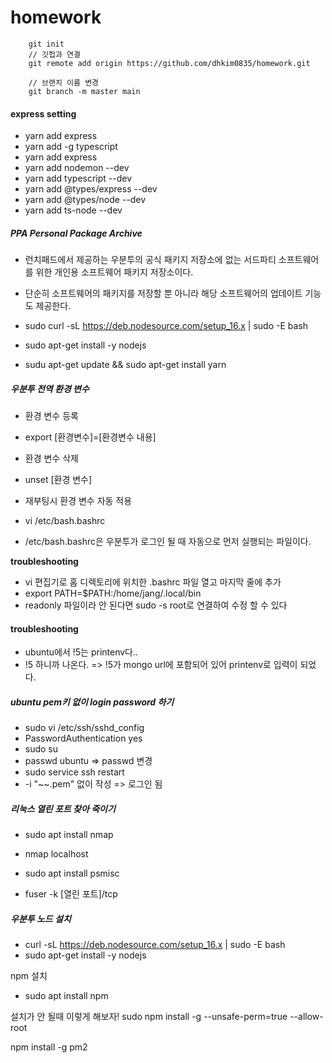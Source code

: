# homework

```
    git init
    // 깃헙과 연결
    git remote add origin https://github.com/dhkim0835/homework.git

    // 브랜치 이름 변경
    git branch -m master main
```

#### express setting

- yarn add express
- yarn add -g typescript
- yarn add express
- yarn add nodemon --dev
- yarn add typescript --dev
- yarn add @types/express --dev
- yarn add @types/node --dev
- yarn add ts-node --dev

##### PPA Personal Package Archive

- 런치패드에서 제공하는 우분투의 공식 패키지 저장소에 없는 서드파티 소프트웨어를 위한 개인용 소프트웨어 패키지 저장소이다.
- 단순히 소프트웨어의 패키지를 저장할 뿐 아니라 해당 소프트웨어의 업데이트 기능도 제공한다.

- sudo curl -sL https://deb.nodesource.com/setup_16.x | sudo -E bash
- sudo apt-get install -y nodejs
- sudu apt-get update && sudo apt-get install yarn

##### 우분투 전역 환경 변수

- 환경 변수 등록
- export [환경변수]=[환경변수 내용]

- 환경 변수 삭제
- unset [환경 변수]

- 재부팅시 환경 변수 자동 적용
- vi /etc/bash.bashrc
- /etc/bash.bashrc은 우분투가 로그인 될 때 자동으로 먼저 실행되는 파일이다.

**troubleshooting**

- vi 편집기로 홈 디렉토리에 위치한 .bashrc 파일 열고 마지막 줄에 추가
- export PATH=$PATH:/home/jang/.local/bin
- readonly 파일이라 안 된다면 sudo -s root로 연결하여 수정 할 수 있다

#### troubleshooting

- ubuntu에서 !5는 printenv다..
- \!5 하니까 나온다. => !5가 mongo url에 포함되어 있어 printenv로 입력이 되었다.

##### ubuntu pem키 없이 login password 하기

- sudo vi /etc/ssh/sshd_config
- PasswordAuthentication yes
- sudo su
- passwd ubuntu => passwd 변경
- sudo service ssh restart
- -i "~~.pem" 없이 작성 => 로그인 됨

##### 리눅스 열린 포트 찾아 죽이기

- sudo apt install nmap
- nmap localhost

- sudo apt install psmisc
- fuser -k [열린 포트]/tcp

##### 우분투 노드 설치

- curl -sL https://deb.nodesource.com/setup_16.x | sudo -E bash
- sudo apt-get install -y nodejs

npm 설치

- sudo apt install npm

설치가 안 될때 이렇게 해보자!
sudo npm install -g <ModuleName> --unsafe-perm=true --allow-root

npm install -g pm2

